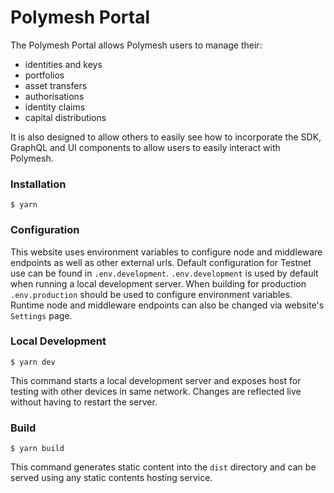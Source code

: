 # Polymesh Portal

The Polymesh Portal allows Polymesh users to manage their:

- identities and keys
- portfolios
- asset transfers
- authorisations
- identity claims
- capital distributions

It is also designed to allow others to easily see how to incorporate the SDK, GraphQL and UI components to allow users to easily interact with Polymesh.

### Installation

```
$ yarn
```

### Configuration

This website uses environment variables to configure node and middleware endpoints as well as other external urls. Default configuration for Testnet use can be found in `.env.development`. `.env.development` is used by default when running a local development server. When building for production `.env.production` should be used to configure environment variables. Runtime node and middleware endpoints can also be changed via website's `Settings` page.

### Local Development

```
$ yarn dev
```

This command starts a local development server and exposes host for testing with other devices in same network. Changes are reflected live without having to restart the server.

### Build

```
$ yarn build
```

This command generates static content into the `dist` directory and can be served using any static contents hosting service.
